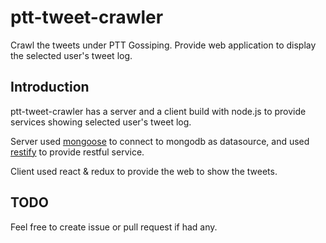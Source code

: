 ptt-tweet-crawler
=================

Crawl the tweets under PTT Gossiping.
Provide web application to display the selected user's tweet log.

Introduction
------------

ptt-tweet-crawler has a server and a client build with node.js to provide services showing selected user's tweet log.

Server used [mongoose](https://github.com/Automattic/mongoose) to connect to mongodb as datasource,
and used [restify](https://github.com/restify/node-restify) to provide restful service.

Client used react & redux to provide the web to show the tweets.

TODO
----

Feel free to create issue or pull request if had any.
